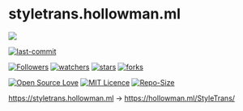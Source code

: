 # styletrans.hollowman.ml

![](https://hollowman6.github.io/img/mark.png)

[![last-commit](https://img.shields.io/github/last-commit/Hollow-Software/styletrans.hollowman.ml)](../../graphs/commit-activity)

[![Followers](https://img.shields.io/github/followers/HollowMan6?style=social)](https://github.com/HollowMan6?tab=followers)
[![watchers](https://img.shields.io/github/watchers/Hollow-Software/styletrans.hollowman.ml?style=social)](../../watchers)
[![stars](https://img.shields.io/github/stars/Hollow-Software/styletrans.hollowman.ml?style=social)](../../stargazers)
[![forks](https://img.shields.io/github/forks/Hollow-Software/styletrans.hollowman.ml?style=social)](../../network/members)

[![Open Source Love](https://img.shields.io/badge/-%E2%9D%A4%20Open%20Source-Green?style=flat-square&logo=Github&logoColor=white&link=https://hollowman6.github.io/fund.html)](https://hollowman6.github.io/fund.html)
[![MIT Licence](https://img.shields.io/badge/license-MIT-blue)](https://opensource.org/licenses/mit-license.php)
[![Repo-Size](https://img.shields.io/github/repo-size/Hollow-Software/styletrans.hollowman.ml.svg)](../../archive/master.zip)

https://styletrans.hollowman.ml -> https://hollowman.ml/StyleTrans/
